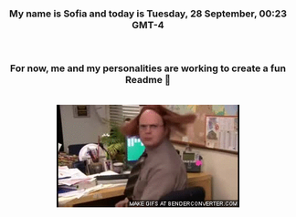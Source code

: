 


<div align="center">
<h3 >My name is Sofia and today is Tuesday, 28 September, 00:23 GMT-4</h3><br>
<h3 >For now, me and my personalities are working to create a fun Readme 👋
</h3><br>
<img src='img/dwight.gif' alt='working...'/>
</div>
